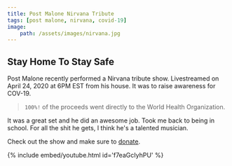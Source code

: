 ```yaml
---
title: Post Malone Nirvana Tribute
tags: [post malone, nirvana, covid-19]
image: 
    path: /assets/images/nirvana.jpg
---
```

## Stay Home To Stay Safe
Post Malone recently performed a Nirvana tribute show.  Livestreamed on April 24, 2020 at 6PM EST from his house.  It was to raise awareness for COV-19.  

> `100%!` of the proceeds went directly to the World Health Organization.

It was a great set and he did an awesome job.  Took me back to being in school.  For all the shit he gets, I think he's a talented musician.

Check out the show and make sure to [donate](https://unfoundation.org/). 

{% include embed/youtube.html id='f7eaGcIyhPU' %} 
 